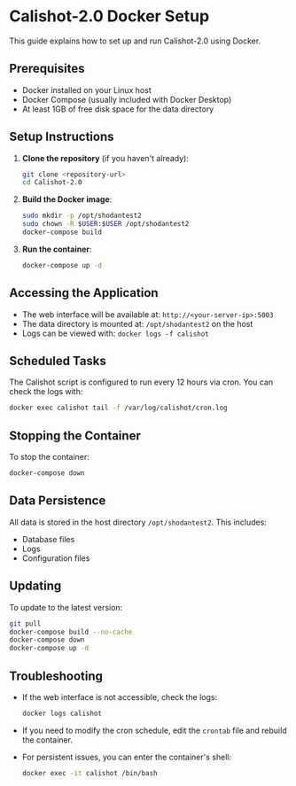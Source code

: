 # Calishot-2.0 Docker Setup

This guide explains how to set up and run Calishot-2.0 using Docker.

## Prerequisites

- Docker installed on your Linux host
- Docker Compose (usually included with Docker Desktop)
- At least 1GB of free disk space for the data directory

## Setup Instructions

1. **Clone the repository** (if you haven't already):
   ```bash
   git clone <repository-url>
   cd Calishot-2.0
   ```

2. **Build the Docker image**:
   ```bash
   sudo mkdir -p /opt/shodantest2
   sudo chown -R $USER:$USER /opt/shodantest2
   docker-compose build
   ```

3. **Run the container**:
   ```bash
   docker-compose up -d
   ```

## Accessing the Application

- The web interface will be available at: `http://<your-server-ip>:5003`
- The data directory is mounted at: `/opt/shodantest2` on the host
- Logs can be viewed with: `docker logs -f calishot`

## Scheduled Tasks

The Calishot script is configured to run every 12 hours via cron. You can check the logs with:

```bash
docker exec calishot tail -f /var/log/calishot/cron.log
```

## Stopping the Container

To stop the container:

```bash
docker-compose down
```

## Data Persistence

All data is stored in the host directory `/opt/shodantest2`. This includes:
- Database files
- Logs
- Configuration files

## Updating

To update to the latest version:

```bash
git pull
docker-compose build --no-cache
docker-compose down
docker-compose up -d
```

## Troubleshooting

- If the web interface is not accessible, check the logs:
  ```bash
  docker logs calishot
  ```

- If you need to modify the cron schedule, edit the `crontab` file and rebuild the container.

- For persistent issues, you can enter the container's shell:
  ```bash
  docker exec -it calishot /bin/bash
  ```
